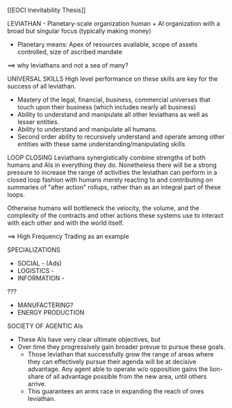 [[EOCI Inevitability Thesis]] 

LEVIATHAN - Planetary-scale organization human + AI organization with a broad but singular focus (typically making money)
- Planetary means: Apex of resources available, scope of assets controlled, size of ascribed mandate

==> why leviathans and not a sea of many?


UNIVERSAL SKILLS
High level performance on these skills are key for the success of all leviathan.
- Mastery of the legal, financial, business, commercial universes that touch upon their business (which includes nearly all business)
- Ability to understand and manipulate all other leviathans as well as lesser entities.
- Ability to understand and manipulate all humans.
- Second order ability to recursively understand and operate among other entities with these same understanding/manipulating skills


LOOP CLOSING
Leviathans synergistically combine strengths of both humans and AIs in everything they do.  Nonetheless there will be a strong pressure to increase the range of activities the leviathan can perform in a closed loop fashion with humans merely reacting to and contributing on summaries of "after action" rollups, rather than as an integral part of these loops.

Otherwise humans will bottleneck the velocity, the volume, and the complexity of the contracts and other actions these systems use to interact with each other and with the world itself.

==> High Frequency Trading as an example




SPECIALIZATIONS
- SOCIAL - (Ads)
- LOGISTICS - 
- INFORMATION - 

???
- MANUFACTERING?
- ENERGY PRODUCTION




SOCIETY OF AGENTIC AIs
- These AIs have very clear ultimate objectives, but 
- Over time they progressively gain broader prevue to pursue these goals.
	- Those leviathan that successfully grow the range of areas where they can effectively pursue their agenda will be at decisive advantage.
	  Any agent able to operate w/o opposition gains the lion-share of all advantage possible from the new area, until others arrive.
	- This guarantees an arms race in expanding the reach of ones leviathan.